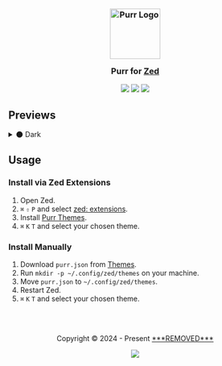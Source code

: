 <h3 align="center">
	<img src="https://cdn.purr.gg/DargW5gB3W5Z.png" width="100" alt="Purr Logo" />
  <br>
	<img src="https://cdn.purr.gg/JBFvb6ABrQFh.png" height="30" width="0" />
	Purr for <a href="https://zed.dev">Zed</a>
	<img src="https://cdn.purr.gg/JBFvb6ABrQFh.png" height="30" width="0" />
</h3>

<p align="center">
	<a href="https://github.com/***REMOVED***/zed-purr/stargazers"><img src="https://img.shields.io/github/stars/***REMOVED***/zed-purr?colorA=363A4F&colorB=B7BDF8&style=for-the-badge"></a>
	<a href="https://github.com/***REMOVED***/zed-purr/issues"><img src="https://img.shields.io/github/issues/***REMOVED***/zed-purr?colorA=363A4F&colorB=F5A97F&style=for-the-badge"></a>
	<a href="https://github.com/***REMOVED***/zed-purr/contributors"><img src="https://img.shields.io/github/contributors/***REMOVED***/zed-purr?colorA=363A4F&colorB=A6DA95&style=for-the-badge"></a>
</p>

## Previews

<details>
  <summary>🌑 Dark</summary>
  <img src="https://cdn.purr.gg/NndXRalzXl39.png" />
</details>

## Usage

### Install via Zed Extensions

1. Open Zed.
2. `⌘` `⇧` `P` and select <ins>zed: extensions</ins>.
3. Install <ins>Purr Themes</ins>.
4. `⌘` `K` `T` and select your chosen theme.

### Install Manually

1. Download `purr.json` from [Themes](/themes/purr.json).
2. Run `mkdir -p ~/.config/zed/themes` on your machine.
3. Move `purr.json` to `~/.config/zed/themes`.
4. Restart Zed.
5. `⌘` `K` `T` and select your chosen theme.

<br><br>

<p align="center">
	Copyright &copy; 2024 - Present <a href="https://***REMOVED***.com" target="_blank">***REMOVED***</a>
</p>

<p align="center">
	<a href="https://github.com/***REMOVED***/zed-purr/blob/main/LICENSE">
    <img src="https://img.shields.io/static/v1.svg?style=for-the-badge&label=License&message=MIT&logoColor=D9E0EE&colorA=363A4F&colorB=B7BDF8" />
  </a>
</p>
